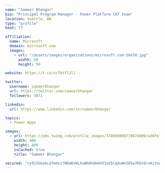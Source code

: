 ```yaml
---
name: "Sameer Bhangar"
bio: "Principal Program Manager - Power Platform CAT team"
location: Seattle, WA
type: "profile"
heat: 77

affiliation:
  name: Microsoft
  domain: microsoft.com
  images:
    - url: "/assets/images/organizations/microsoft.com-50x50.jpg"
      width: 50
      height: 50

website: https://t.co/nrTQtfl3ll

twitter:
  username: sameerbhangar
  url: https://twitter.com/sameerbhangar
  followers: 1071

linkedin:
  url: https://www.linkedin.com/in/sameerbhangar

topics:
  - Power Apps

images:
  - url: https://pbs.twimg.com/profile_images/378800000719674009/a36fe7ddfab1778b76e5793772e43798_400x400.jpeg
    width: 400
    height: 400
    isCached: true
    title: "Sameer Bhangar"

secured: "ry9j5GGakLGTmXcz7NEm6VmLXuWh8hOH4UV1oCblqXuWnSEEw7KEn9/xKz3xemTeU+qki5wy/p8hRdYHUoIMGPKPeefbU9K3ywXiZ7IOK9T1hzJmczxzb0CfFjifblx8xuQLn3XiIj3OiMOGoqkJlbKdCoAISkgru2j+Lh1mR3fGhQI5/xgYD1eaW8wJf55bPeUvEHLzjjdiTCnz+WKYydggj6jQTG9JIgjb2qV54Y5lhbqpXXya498NHwKmD00YJ0qvZo1k5BacdXI+5MbVnzAuX0qHijhh/D7V8UzpwX79GEXEt6F3RUTWiGm8gOKMVojwA9NZ8SwM9SOqOaBCh5xBYehiGwXOt9XeojPpYrHY9iUWFj06rwEeOKbmt8G55CLTJsPTE+OQA1q0dtVgLVOX8xwJSGNDTCf/0iRl2L8=;5pnHk112NK9VdWxbtL/p4Q=="
---
```


